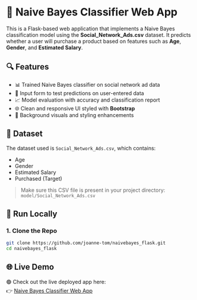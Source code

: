 # 🧠 Naive Bayes Classifier Web App

This is a Flask-based web application that implements a Naive Bayes classification model using the **Social_Network_Ads.csv** dataset. It predicts whether a user will purchase a product based on features such as **Age**, **Gender**, and **Estimated Salary**.

## 🔍 Features

- 📊 Trained Naive Bayes classifier on social network ad data
- 🧪 Input form to test predictions on user-entered data
- 📈 Model evaluation with accuracy and classification report
- 🌐 Clean and responsive UI styled with **Bootstrap**
- 🎨 Background visuals and styling enhancements

## 🧪 Dataset

The dataset used is `Social_Network_Ads.csv`, which contains:
- Age
- Gender
- Estimated Salary
- Purchased (Target)

> Make sure this CSV file is present in your project directory:  
> `model/Social_Network_Ads.csv`

## 🚀 Run Locally

### 1. Clone the Repo

```bash
git clone https://github.com/joanne-tom/naivebayes_flask.git
cd naivebayes_flask
```
## 🌐 Live Demo

🟢 Check out the live deployed app here:  
👉 [Naive Bayes Classifier Web App](https://naivebayes-flask.onrender.com/)
